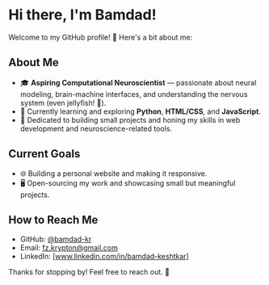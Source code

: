 # Hi there, I'm Bamdad!  

Welcome to my GitHub profile! 🚀 Here's a bit about me:  

## About Me  
- 🎓 **Aspiring Computational Neuroscientist** — passionate about neural modeling, brain-machine interfaces, and understanding the nervous system (even jellyfish! 🪼).  
- 🧠 Currently learning and exploring **Python**, **HTML/CSS**, and **JavaScript**.  
- 🌱 Dedicated to building small projects and honing my skills in web development and neuroscience-related tools.  

## Current Goals  
- 🌐 Building a personal website and making it responsive.    
- 🖥️ Open-sourcing my work and showcasing small but meaningful projects.  

## How to Reach Me  
- GitHub: [@bamdad-kr](https://github.com/bamdad-kr)  
- Email: [fz.krypton@gmail.com](mailto:fz.krypton@gmail.com)  
- LinkedIn: [www.linkedin.com/in/bamdad-keshtkar]  

Thanks for stopping by! Feel free to reach out. 🌟  
